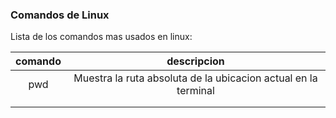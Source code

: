 ### Comandos de Linux

Lista de los comandos mas usados en linux:

| comando | descripcion |
| :---: | :---: |
| pwd  | Muestra la ruta absoluta de la ubicacion actual en la terminal  |
|   |   |
|   |   |